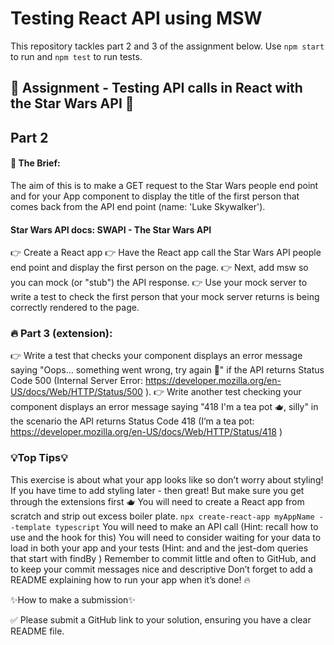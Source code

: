 # Testing React API using MSW

This repository tackles part 2 and 3 of the assignment below. Use `npm start` to run and `npm test` to run tests.

## 🧪 Assignment - Testing API calls in React with the Star Wars API 🧪

## Part 2

#### 📝 The Brief:
The aim of this is to make a GET request to the Star Wars people end point and for your App component to display the title of the first person that comes back from the API end point (name: 'Luke Skywalker').

#### Star Wars API docs: SWAPI - The Star Wars API
👉 Create a React app
👉 Have the React app call the Star Wars API people end point and display the first person on the page.
👉 Next, add msw so you can mock (or "stub") the API response.
👉 Use your mock server to write a test to check the first person that your mock server returns is being correctly rendered to the page.
 
### 🔥 Part 3 (extension):
👉 Write a test that checks your component displays an error message saying "Oops... something went wrong, try again 🤕" if the API returns Status Code 500 (Internal Server Error: https://developer.mozilla.org/en-US/docs/Web/HTTP/Status/500 ).
👉 Write another test checking your component displays an error message saying "418 I'm a tea pot 🫖, silly" in the scenario the API returns Status Code 418 (I’m a tea pot: https://developer.mozilla.org/en-US/docs/Web/HTTP/Status/418 )
 
### 💡Top Tips💡
This exercise is about what your app looks like so don’t worry about styling! If you have time to add styling later - then great! But make sure you get through the extensions first 🫖
You will need to create a React app from scratch and strip out excess boiler plate.
`npx create-react-app myAppName --template typescript`
You will need to make an API call (Hint: recall how to use and the hook for this)
You will need to consider waiting for your data to load in both your app and your tests
(Hint: and and the jest-dom queries that start with findBy )
Remember to commit little and often to GitHub, and to keep your commit messages nice and descriptive
Don’t forget to add a README explaining how to run your app when it’s done! 🔥

✨How to make a submission✨

✅ Please submit a GitHub link to your solution, ensuring you have a clear README file.